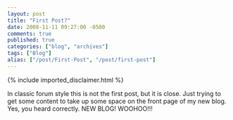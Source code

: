 ```yaml
---
layout: post
title: "First Post?"
date: 2008-11-11 09:27:00 -0500
comments: true
published: true
categories: ["blog", "archives"]
tags: ["Blog"]
alias: ["/post/First-Post", "/post/first-post"]
---
```

<!-- more -->
{% include imported_disclaimer.html %}
<p>In classic forum style this is not the first post, but it is close. Just trying to get some content to take up some space on the front page of my new blog. Yes, you heard correctly. NEW BLOG! WOOHOO!!!</p>

